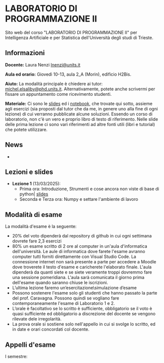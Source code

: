# LABORATORIO DI PROGRAMMAZIONE II

Sito web del corso "LABORATORIO DI PROGRAMMAZIONE II" per Intelligenza Artificiale e per Statistica dell'Università degli studi di Trieste.

## Informazioni
**Docente:** Laura Nenzi [lnenzi@units.it](mailto:lnenzi@units.it)

**Aula ed orario:** Giovedì 10-13, aula 2_A (Morin), edificio H2Bis.

**Aiuto:** La modalità principale è chiedere ai tutor: [michel.elsaliby@phd.units.it](mailto:michel.elsaliby@phd.units.it). Alternativamente, potete anche scrivermi per fissare un appuntamento come ricevimento studenti.

**Materiale:** Ci sono le [slides](materiale_lezione) ed i [notebook](materiale_lezione), che trovate qui sotto, assieme agli esercizi (sia proposti dal tutor che da me, in genere uno alla fine di ogni lezione) di cui verranno pubblicate alcune soluzioni. Essendo un corso di laboratorio, non c'è un vero e proprio libro di testo di riferimento. Nelle slide delle prima lezione ci sono vari riferimenti ad altre fonti utili (libri e tutorial) che potete utilizzare.

## News
-

## Lezioni e slides

- **Lezione 1** (13/03/2025):
     - Prima ora: Introduzione, Strumenti e cose ancora non viste di base di python| [slides](slides/Lez1.pdf)
     - Seconda e Terza ora: Numpy e settare l'ambiente di lavoro


## Modalità di esame
La modalità d'esame è la seguente:
- 20% del voto dipenderà dal repository di github in cui ogni settimana dovrete fare 2,3 esercizi
- 80% un esame scritto di 2 ore al computer in un'aula d'informatica dell'università. Le aule di informatica dove farete l'esame avranno computer tutti forniti direttamente con Visual Studio Code. La connessione internet non sarà presente a parte per accedere a Moodle dove troverete il testo d'esame e caricherete l'elaborato finale. L'aula dipenderà da quanti siete e se siete veramente troppi dovremmo fare una sessione pomeridiana. L'aula sarà comunicata il giorno prima dell'esame quando saranno chiuse le iscrizioni.
- L’ultima lezione faremo un’esercitazione\simulazione d’esame
- Possono sostenere l'esame solo gli studenti che hanno passato la parte del prof. Caravagna. Possono quindi se vogliano fare contemporaneamente l'esame di Laboratorio 1 e 2.
- L’orale è facoltativo se lo scritto è sufficiente, obbligatorio se il voto è quasi sufficiente ed obbligatorio a discrezione del docente se vengono rilevate dele irregolarità.
- La prova orale si sostiene solo nell'appello in cui si svolge lo scritto, ed in date e orari concordati col docente.

## Appelli d'esame
I semestre:
           





